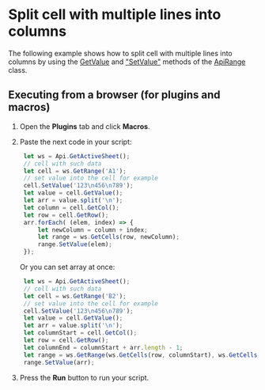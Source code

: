 # Split cell with multiple lines into columns

The following example shows how to split cell with multiple lines into columns by using the [GetValue](https://api.onlyoffice.com/docbuilder/spreadsheetapi/apirange/getvalue) and ["SetValue"](https://api.onlyoffice.com/docbuilder/spreadsheetapi/apirange/setvalue) methods of the [ApiRange](https://api.onlyoffice.com/docbuilder/spreadsheetapi/apirange) class.

## Executing from a browser (for plugins and macros)

1. Open the **Plugins** tab and click **Macros**.
2. Paste the next code in your script:

   ```javascript
    let ws = Api.GetActiveSheet();
    // cell with such data
    let cell = ws.GetRange('A1');
    // set value into the cell for example
    cell.SetValue('123\n456\n789');
    let value = cell.GetValue();
    let arr = value.split('\n');
    let column = cell.GetCol();
    let row = cell.GetRow();
    arr.forEach( (elem, index) => {
        let newColumn = column + index;
        let range = ws.GetCells(row, newColumn);
        range.SetValue(elem);
    });
   ```

   Or you can set array at once:
   
   ```javascript
    let ws = Api.GetActiveSheet();
    // cell with such data
    let cell = ws.GetRange('B2');
    // set value into the cell for example
    cell.SetValue('123\n456\n789');
    let value = cell.GetValue();
    let arr = value.split('\n');
    let columnStart = cell.GetCol();
    let row = cell.GetRow();
    let columnEnd = columnStart + arr.length - 1;
    let range = ws.GetRange(ws.GetCells(row, columnStart), ws.GetCells(row, columnEnd));
    range.SetValue(arr);
   ```


3. Press the **Run** button to run your script.
